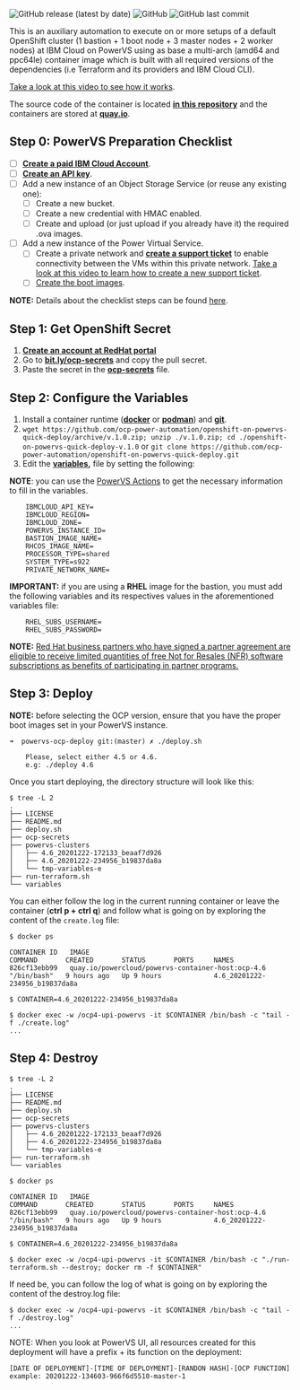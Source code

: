 ![GitHub release (latest by date)](https://img.shields.io/github/v/release/ocp-power-automation/openshift-on-powervs-quick-deploy?style=flat-square)
![GitHub](https://img.shields.io/github/license/ocp-power-automation/openshift-on-powervs-quick-deploy?style=flat-square)
![GitHub last commit](https://img.shields.io/github/last-commit/ocp-power-automation/openshift-on-powervs-quick-deploy?style=flat-square)

This is an auxiliary automation to execute on or more setups of a default OpenShift cluster (1 bastion + 1 boot node + 3 master nodes + 2 worker nodes) at IBM Cloud on PowerVS using as base a multi-arch (amd64 and ppc64le) container image which is built with all required versions of the dependencies (i.e Terraform and its providers and IBM Cloud CLI).

[Take a look at this video to see how it works](https://youtu.be/aSCuZTMTTEQ).

The source code of the container is located **[in this repository](https://github.com/ocp-power-automation/powervs-container-host)** and the containers are stored at **[quay.io](https://quay.io/repository/powercloud/powervs-container-host)**.

## Step 0: PowerVS Preparation Checklist

- [ ] **[Create a paid IBM Cloud Account](https://cloud.ibm.com/)**.
- [ ] **[Create an API key](https://cloud.ibm.com/docs/account?topic=account-userapikey)**.
- [ ] Add a new instance of an Object Storage Service (or reuse any existing one):
	- [ ] Create a new bucket.
	- [ ] Create a new credential with HMAC enabled.
	- [ ] Create and upload (or just upload if you already have it) the required .ova images.
- [ ] Add a new instance of the Power Virtual Service.
	- [ ] Create a private network and **[create a support ticket](https://cloud.ibm.com/unifiedsupport/cases/form)** to enable connectivity between the VMs within this private network. [Take a look at this video to learn how to create a new support ticket](https://youtu.be/aSCuZTMTTEQ).
	- [ ] [Create the boot images](https://cloud.ibm.com/docs/power-iaas?topic=power-iaas-importing-boot-image).
	
**NOTE:** Details about the checklist steps can be found [here](https://github.com/ocp-power-automation/ocp4-upi-powervs/blob/master/docs/ocp_prereqs_powervs.md).

## Step 1: Get OpenShift Secret

1. **[Create an account at RedHat portal](https://www.redhat.com/wapps/ugc/register.html?_flowId=register-flow&_flowExecutionKey=e1s1)**
2. Go to **[bit.ly/ocp-secrets](bit.ly/ocp-secrets)** and copy the pull secret.
3. Paste the secret in the **[ocp-secrets](ocp-secrets)** file.

## Step 2: Configure the Variables

1. Install a container runtime (**[docker](https://docs.docker.com/engine/install/)** or **[podman](https://podman.io/getting-started/installation)**) and **[git](https://git-scm.com/book/en/v2/Getting-Started-Installing-Git)**.
2. ```wget https://github.com/ocp-power-automation/openshift-on-powervs-quick-deploy/archive/v.1.0.zip; unzip ./v.1.0.zip; cd ./openshift-on-powervs-quick-deploy-v.1.0``` or ```git clone https://github.com/ocp-power-automation/openshift-on-powervs-quick-deploy.git```
3. Edit the **[variables](variables),** file by setting the following:

**NOTE**: you can use the [PowerVS Actions](https://github.com/rpsene/powervs-actions) to get the necessary information to fill in the variables.

```
	IBMCLOUD_API_KEY=
	IBMCLOUD_REGION=
	IBMCLOUD_ZONE=
	POWERVS_INSTANCE_ID=
	BASTION_IMAGE_NAME=
	RHCOS_IMAGE_NAME=
	PROCESSOR_TYPE=shared
	SYSTEM_TYPE=s922
	PRIVATE_NETWORK_NAME=
```

**IMPORTANT:** if you are using a **RHEL** image for the bastion, you must add the following variables and its respectives values in the aforementioned variables file:

```
	RHEL_SUBS_USERNAME=
	RHEL_SUBS_PASSWORD=
```

**NOTE:** [Red Hat business partners who have signed a partner agreement are eligible to receive limited quantities of free Not for Resales (NFR) software subscriptions as benefits of participating in partner programs.](https://www.redhat.com/files/other/partners/Howtoguide-createanewNFR.pdf)

## Step 3: Deploy

**NOTE:** before selecting the OCP version, ensure that you have the proper boot images set in your PowerVS instance.

```
➜  powervs-ocp-deploy git:(master) ✗ ./deploy.sh

	Please, select either 4.5 or 4.6.
	e.g: ./deploy 4.6

```

Once you start deploying, the directory structure will look like this:

```
$ tree -L 2
.
├── LICENSE
├── README.md
├── deploy.sh
├── ocp-secrets
├── powervs-clusters
│   ├── 4.6_20201222-172133_beaaf7d926
│   ├── 4.6_20201222-234956_b19837da8a
│   └── tmp-variables-e
├── run-terraform.sh
└── variables
```

You can either follow the log in the current running container or leave the container (**ctrl p + ctrl q**) and follow what is going on by exploring the content of the ```create.log``` file:

```
$ docker ps

CONTAINER ID   IMAGE                                               COMMAND       CREATED       STATUS       PORTS     NAMES
826cf13ebb99   quay.io/powercloud/powervs-container-host:ocp-4.6   "/bin/bash"   9 hours ago   Up 9 hours             4.6_20201222-234956_b19837da8a

$ CONTAINER=4.6_20201222-234956_b19837da8a

$ docker exec -w /ocp4-upi-powervs -it $CONTAINER /bin/bash -c "tail -f ./create.log"
...
```

## Step 4: Destroy

```
$ tree -L 2
.
├── LICENSE
├── README.md
├── deploy.sh
├── ocp-secrets
├── powervs-clusters
│   ├── 4.6_20201222-172133_beaaf7d926
│   ├── 4.6_20201222-234956_b19837da8a
│   └── tmp-variables-e
├── run-terraform.sh
└── variables

$ docker ps

CONTAINER ID   IMAGE                                               COMMAND       CREATED       STATUS       PORTS     NAMES
826cf13ebb99   quay.io/powercloud/powervs-container-host:ocp-4.6   "/bin/bash"   9 hours ago   Up 9 hours             4.6_20201222-234956_b19837da8a

$ CONTAINER=4.6_20201222-234956_b19837da8a

$ docker exec -w /ocp4-upi-powervs -it $CONTAINER /bin/bash -c "./run-terraform.sh --destroy; docker rm -f $CONTAINER"
```

If need be, you can follow the log of what is going on by exploring the content of the destroy.log file:

```
$ docker exec -w /ocp4-upi-powervs -it $CONTAINER /bin/bash -c "tail -f ./destroy.log"
...
```

NOTE: When you look at PowerVS UI, all resources created for this deployment will have a prefix + its function on the deployment:

 ```
 [DATE OF DEPLOYMENT]-[TIME OF DEPLOYMENT]-[RANDON HASH]-[OCP FUNCTION]
 example: 20201222-134603-966f6d5510-master-1
 ```

